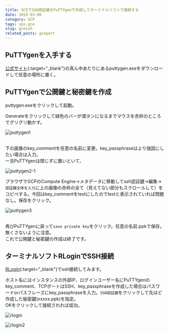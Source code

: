```yaml
---
title: GCEでSSH認証鍵をPuTTYgenで作成してターミナルソフトで接続する
date: 2019-03-08
category: GCP
tags: vps,gce
slug: gcessh
related_posts: gceport
---
```


## PuTTYgenを入手する

[公式サイト](https://www.chiark.greenend.org.uk/~sgtatham/putty/latest.html){:target="_blank"}の真ん中あたりにあるputtygen.exeをダウンロードして任意の場所に置く。<br>

## PuTTYgenで公開鍵と秘密鍵を作成

puttygen.exeをクリックして起動。

Generateをクリックして緑色のバーが満タンになるまでマウスを赤枠のところでグリグリ動かす。<br>

![puttygen1](../../../images/puttygen1.jpg)

<br>下の画像のkey_commentを任意の名前に変更。key_passphraseはより強固にしたい場合は入力。<br>
一旦PuTTYgenは閉じずに置いといて、<br>

![puttygen2-1](../../../images/puttygen2-1.jpg)

ブラウザでGCPのCompute Engine→メタデータに移動してssh認証鍵→編集→`認証鍵全体を入力`に上の画像の赤枠の全て（見えてない部分もスクロールして）をコピペする。今回はkey_commentをtestにしたのでtestと表示されていれば問題なし。保存をクリック。<br>

![puttygen3](../../../images/puttygen3.jpg)

<br>再びPuTTYgenに戻って`save private key`をクリック。任意の名前.ppkで保存。無くさないように注意。<br>
これで公開鍵と秘密鍵の作成は終了です。<br>

## ターミナルソフトRLoginでSSH接続

[RLogin](http://nanno.dip.jp/softlib/man/rlogin/){:target="_blank"}でssh接続してみます。

ホスト名にはインスタンスの外部IP、ログインユーザー名にPuTTYgenのkey_comment、TCPポートはSSH、key_passphraseを作成した場合はパスワードorパスフレーズにkey_passphraseを入力。`SSH認証鍵`をクリックして先ほど作成した秘密鍵(xxxxx.ppk)を指定。<br>
OKをクリックして接続されれば成功。

![rlogin](../../../images/rlogin.jpg)<br>

![rlogin2](../../../images/rlogin2.jpg)
